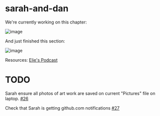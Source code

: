 # sarah-and-dan

We're currently working on this chapter:

![image](https://github.com/user-attachments/assets/8f6522f2-aaf9-40a3-963f-05d6d9c064ed)


And just finished this section:

![image](https://github.com/user-attachments/assets/e7e7c86f-1fe1-4d58-be9b-59dc14a7b146)


Resources:
[Elie's Podcast](https://music.youtube.com/playlist?list=PLEmN937yN2KaPx569bd4i6AOuJR3Uovxs&si=wHbfTo_KFuqT8IP6)


# TODO

Sarah ensure all photos of art work are saved on current "Pictures" file on laptop.  [#26](https://github.com/pflagerd/sarah-and-dan/issues/26)

Check that Sarah is getting github.com notifications [#27](https://github.com/pflagerd/sarah-and-dan/issues/27)
